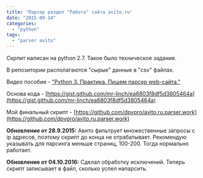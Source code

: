 ```yaml
---
title: 'Парсер раздел "Работа" сайта avito.ru'
date: "2015-09-14"
categories:
  - "python"
tags:
  - "parser avito"
---
```


<!--more-->

Скрпит написан на python 2.7. Такое было техническое задание.

В репозитории располагаются "сырые" данные в "csv" файлах.

Видео пособие - ["Python 3. Практика. Пишем парсер web-caйта."](https://www.youtube.com/watch?v=KPXPr-KS-qk)

Основа кода - [https://gist.github.com/mr-linch/ea6803f8df5d3805464a](https://gist.github.com/mr-linch/ea6803f8df5d3805464a)

Мой финальный скрипт - [https://github.com/dpvpro/avito.ru.parser.work](https://github.com/dpvpro/avito.ru.parser.work)

**Обновление от 28.9.2015:** Авито фильтрует множественные запросы с ip адресов, поэтому скрипт до конца не отрабатывает.
Рекомендую указывать для парсинга меньше страниц, 100-200. Тогда нормально работает.

**Обновление от 04.10.2016:** Сделал обработку исключений. Теперь скрипт записывает в файл, сколько успел напарсить.
